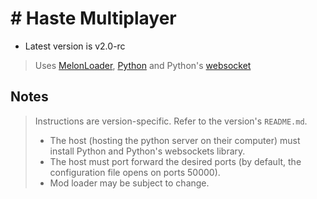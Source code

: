 # # Haste Multiplayer
- Latest version is v2.0-rc
> Uses [MelonLoader](https://github.com/LavaGang/MelonLoader), [Python](https://www.python.org/) and Python's [websocket](https://pypi.org/project/websockets/)

## Notes
> Instructions are version-specific. Refer to the version's `README.md`.
> - The host (hosting the python server on their computer) must install Python and Python's websockets library.
> - The host must port forward the desired ports (by default, the configuration file opens on ports 50000).
> - Mod loader may be subject to change.
